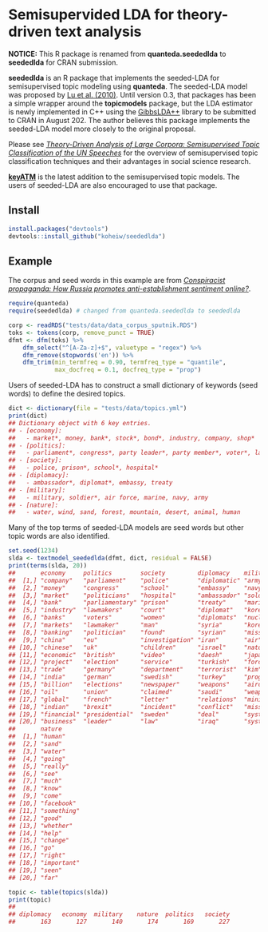 
# Semisupervided LDA for theory-driven text analysis

**NOTICE:** This R package is renamed from **quanteda.seededlda** to
**seededlda** for CRAN submission.

**seededlda** is an R package that implements the seeded-LDA for
semisupervised topic modeling using **quanteda**. The seeded-LDA model
was proposed by [Lu et
al. (2010)](https://dl.acm.org/citation.cfm?id=2119585). Until version
0.3, that packages has been a simple wrapper around the **topicmodels**
package, but the LDA estimator is newly implemented in C++ using the
[GibbsLDA++](http://gibbslda.sourceforge.net/) library to be submitted
to CRAN in August 202. The author believes this package implements the
seeded-LDA model more closely to the original proposal.

Please see [*Theory-Driven Analysis of Large Corpora: Semisupervised
Topic Classification of the UN
Speeches*](https://journals.sagepub.com/doi/full/10.1177/0894439320907027)
for the overview of semisupervised topic classification techniques and
their advantages in social science research.

[**keyATM**](https://github.com/keyATM/keyATM) is the latest addition to
the semisupervised topic models. The users of seeded-LDA are also
encouraged to use that package.

## Install

``` r
install.packages("devtools")
devtools::install_github("koheiw/seededlda") 
```

## Example

The corpus and seed words in this example are from [*Conspiracist
propaganda: How Russia promotes anti-establishment sentiment
online?*](https://koheiw.net/wp-content/uploads/2019/06/Sputnik-05-ECPR.pdf).

``` r
require(quanteda)
require(seededlda) # changed from quanteda.seededlda to seededlda
```

``` r
corp <- readRDS("tests/data/data_corpus_sputnik.RDS")
toks <- tokens(corp, remove_punct = TRUE)
dfmt <- dfm(toks) %>% 
    dfm_select("^[A-Za-z]+$", valuetype = "regex") %>% 
    dfm_remove(stopwords('en')) %>% 
    dfm_trim(min_termfreq = 0.90, termfreq_type = "quantile", 
             max_docfreq = 0.1, docfreq_type = "prop")
```

Users of seeded-LDA has to construct a small dictionary of keywords
(seed words) to define the desired topics.

``` r
dict <- dictionary(file = "tests/data/topics.yml")
print(dict)
## Dictionary object with 6 key entries.
## - [economy]:
##   - market*, money, bank*, stock*, bond*, industry, company, shop*
## - [politics]:
##   - parliament*, congress*, party leader*, party member*, voter*, lawmaker*, politician*
## - [society]:
##   - police, prison*, school*, hospital*
## - [diplomacy]:
##   - ambassador*, diplomat*, embassy, treaty
## - [military]:
##   - military, soldier*, air force, marine, navy, army
## - [nature]:
##   - water, wind, sand, forest, mountain, desert, animal, human
```

Many of the top terms of seeded-LDA models are seed words but other
topic words are also identified.

``` r
set.seed(1234)
slda <- textmodel_seededlda(dfmt, dict, residual = FALSE)
print(terms(slda, 20))
##       economy     politics        society         diplomacy    military  
##  [1,] "company"   "parliament"    "police"        "diplomatic" "army"    
##  [2,] "money"     "congress"      "school"        "embassy"    "navy"    
##  [3,] "market"    "politicians"   "hospital"      "ambassador" "soldiers"
##  [4,] "bank"      "parliamentary" "prison"        "treaty"     "marine"  
##  [5,] "industry"  "lawmakers"     "court"         "diplomat"   "korea"   
##  [6,] "banks"     "voters"        "women"         "diplomats"  "nuclear" 
##  [7,] "markets"   "lawmaker"      "man"           "syria"      "korean"  
##  [8,] "banking"   "politician"    "found"         "syrian"     "missile" 
##  [9,] "china"     "eu"            "investigation" "iran"       "air"     
## [10,] "chinese"   "uk"            "children"      "israel"     "nato"    
## [11,] "economic"  "british"       "video"         "daesh"      "japan"   
## [12,] "project"   "election"      "service"       "turkish"    "force"   
## [13,] "trade"     "germany"       "department"    "terrorist"  "kim"     
## [14,] "india"     "german"        "swedish"       "turkey"     "program" 
## [15,] "billion"   "elections"     "newspaper"     "weapons"    "aircraft"
## [16,] "oil"       "union"         "claimed"       "saudi"      "weapons" 
## [17,] "global"    "french"        "letter"        "relations"  "ministry"
## [18,] "indian"    "brexit"        "incident"      "conflict"   "missiles"
## [19,] "financial" "presidential"  "sweden"        "deal"       "system"  
## [20,] "business"  "leader"        "law"           "iraq"       "systems" 
##       nature     
##  [1,] "human"    
##  [2,] "sand"     
##  [3,] "water"    
##  [4,] "going"    
##  [5,] "really"   
##  [6,] "see"      
##  [7,] "much"     
##  [8,] "know"     
##  [9,] "come"     
## [10,] "facebook" 
## [11,] "something"
## [12,] "good"     
## [13,] "whether"  
## [14,] "help"     
## [15,] "change"   
## [16,] "go"       
## [17,] "right"    
## [18,] "important"
## [19,] "seen"     
## [20,] "far"
```

``` r
topic <- table(topics(slda))
print(topic)
## 
## diplomacy   economy  military    nature  politics   society 
##       163       127       140       174       169       227
```
